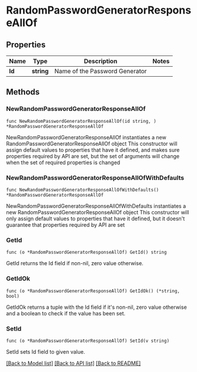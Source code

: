 # RandomPasswordGeneratorResponseAllOf

## Properties

Name | Type | Description | Notes
------------ | ------------- | ------------- | -------------
**Id** | **string** | Name of the Password Generator | 

## Methods

### NewRandomPasswordGeneratorResponseAllOf

`func NewRandomPasswordGeneratorResponseAllOf(id string, ) *RandomPasswordGeneratorResponseAllOf`

NewRandomPasswordGeneratorResponseAllOf instantiates a new RandomPasswordGeneratorResponseAllOf object
This constructor will assign default values to properties that have it defined,
and makes sure properties required by API are set, but the set of arguments
will change when the set of required properties is changed

### NewRandomPasswordGeneratorResponseAllOfWithDefaults

`func NewRandomPasswordGeneratorResponseAllOfWithDefaults() *RandomPasswordGeneratorResponseAllOf`

NewRandomPasswordGeneratorResponseAllOfWithDefaults instantiates a new RandomPasswordGeneratorResponseAllOf object
This constructor will only assign default values to properties that have it defined,
but it doesn't guarantee that properties required by API are set

### GetId

`func (o *RandomPasswordGeneratorResponseAllOf) GetId() string`

GetId returns the Id field if non-nil, zero value otherwise.

### GetIdOk

`func (o *RandomPasswordGeneratorResponseAllOf) GetIdOk() (*string, bool)`

GetIdOk returns a tuple with the Id field if it's non-nil, zero value otherwise
and a boolean to check if the value has been set.

### SetId

`func (o *RandomPasswordGeneratorResponseAllOf) SetId(v string)`

SetId sets Id field to given value.



[[Back to Model list]](../README.md#documentation-for-models) [[Back to API list]](../README.md#documentation-for-api-endpoints) [[Back to README]](../README.md)


